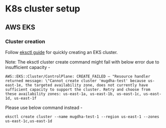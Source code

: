 # K8s cluster setup
## AWS EKS
### Cluster creation
Follow [eksctl guide](https://docs.aws.amazon.com/eks/latest/userguide/getting-started-eksctl.html) for quickly creating an EKS cluster.

Note: The eksctl cluster create command might fail with below error due to insufficient capacity -
```
AWS::EKS::Cluster/ControlPlane: CREATE_FAILED – "Resource handler returned message: \"Cannot create cluster 'mugdha-test' because us-east-1e, the targeted availability zone, does not currently have sufficient capacity to support the cluster. Retry and choose from these availability zones: us-east-1a, us-east-1b, us-east-1c, us-east-1d, us-east-1f
```
Please use below command instead -
```
eksctl create cluster --name mugdha-test-1 --region us-east-1 --zones us-east-1c,us-east-1d
```
